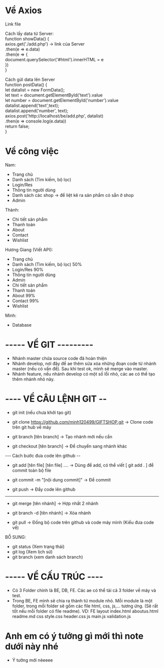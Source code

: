 # Về Axios
  Link file
<script src="https://cdn.jsdelivr.net/npm/axios/dist/axios.min.js"></script>

  Cách lấy data từ Server:
<br />
function showData() {<br />
    axios.get('./add.php') -> link của Server<br />
    .then(e => e.data)<br />
    .then(e => {<br />
        document.querySelector('#html').innerHTML = e<br />
    })<br />
}

 Cách gửi data lên Server
<br />
function postData() { <br />
    let datalist = new FormData();<br />
    let text = document.getElementById('text').value<br />
    let number = document.getElementById('number').value<br />
    datalist.append('text',text);<br />
    datalist.append('number', text);<br />
    axios.post('http://localhost/be/add.php', datalist)<br />
    .then(e => console.log(e.data))<br />
    return false;<br />
}
# Về công việc

Nam:

- Trang chủ
- Danh sách (Tìm kiếm, bộ lọc)
- Login/Res
- Thông tin người dùng
- Danh sách các shop -> để liệt kê ra sản phẩm có sẵn ở shop
- Admin

Thành:

- Chi tiết sản phẩm
- Thanh toán
- About
- Contact
- Wishlist

Hương Giang (Viết API):

- Trang chủ
- Danh sách (Tìm kiếm, bộ lọc) 50%
- Login/Res 90%
- Thông tin người dùng
- Admin
- Chi tiết sản phẩm
- Thanh toán
- About 99%
- Contact 99%
- Wishlist

Minh:

- Database

# ----- VỀ GIT ---------

- Nhánh master chứa source code đã hoàn thiện
- Nhánh develop, nơi đây để ae thêm sửa xóa những đoạn code từ nhánh master (nếu có vấn đề). Sau khi test ok, mình sẽ merge vào master.
- Nhánh feature, nếu nhánh develop có một số lỗi nhỏ, các ae có thể tạo thêm nhánh nhỏ này.

# ---- VỀ CÂU LỆNH GIT --

- git init (nếu chưa khởi tạo git)
- git clone https://github.com/minh120499/GIFTSHOP.git
  -> Clone code trên git hub về máy

- git branch [tên branch]
  -> Tạo nhánh mới nếu cần

- git checkout [tên branch]
  -> Để chuyển sang nhánh khác

--- Cách bước đưa code lên github --

- git add [tên file] [tên file] ....
  -> Dùng để add, có thể viết [ git add . ] để commit toàn bộ file

- git commit -m "[nội dung commit]"
  -> Để commit

- git push
  -> Đẩy code lên github

---

- git merge [tên nhánh]
  -> Hợp nhất 2 nhánh

- git branch -d [tên nhánh]
  -> Xóa nhánh

- git pull
  -> Đồng bộ code trên github và code máy mình (Kiểu đưa code về)

BỔ SUNG:

- git status (Xem trạng thái)
- git log (Xem lịch sử)
- git branch (xem danh sách branch)

# ----- VỀ CẤU TRÚC ----

- Có 3 Folder chính là BE, DB, FE. Các ae có thể tải cả 3 folder về máy và test.
- Trong BE, FE mình sẽ chia ra thành từ module nhỏ. Mỗi module là một folder, trong mỗi folder sẽ gồm các file html, css, js,... tương ứng. (Sẽ rất tốt nếu mỗi folder có file readme).
  VD: FE
  layout
  index.html
  aboutus.html
  readme.md
  css
  style.css
  header.css
  js
  main.js
  validation.js

# Anh em có ý tưởng gì mới thì note dưới này nhé

- Ý tưởng mới nèeeee
